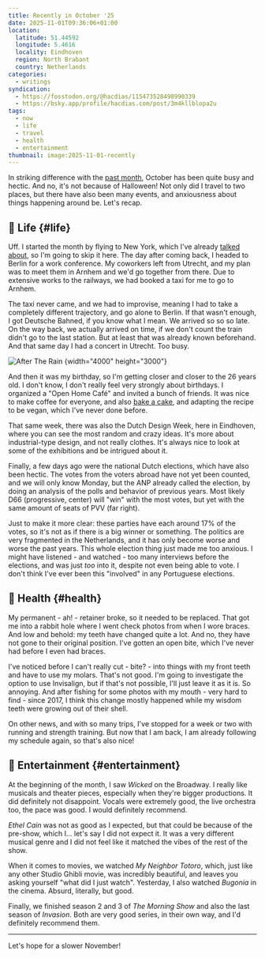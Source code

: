 ```yaml
---
title: Recently in October '25
date: 2025-11-01T09:36:06+01:00
location:
  latitude: 51.44592
  longitude: 5.4616
  locality: Eindhoven
  region: North Brabant
  country: Netherlands
categories:
  - writings
syndication:
  - https://fosstodon.org/@hacdias/115473528498990339
  - https://bsky.app/profile/hacdias.com/post/3m4kllblopa2u
tags:
  - now
  - life
  - travel
  - health
  - entertainment
thumbnail: image:2025-11-01-recently
---
```


In striking difference with the [past month](/2025/09/30/recently/), October has been quite busy and hectic. And no, it's not because of Halloween! Not only did I travel to two places, but there have also been many events, and anxiousness about things happening around be. Let's recap.

<!--more-->

## 🍄 Life {#life}

Uff. I started the month by flying to New York, which I've already [talked about](/2025/10/21/new-york/), so I'm going to skip it here. The day after coming back, I headed to Berlin for a work conference. My coworkers left from Utrecht, and my plan was to meet them in Arnhem and we'd go together from there. Due to extensive works to the railways, we had booked a taxi for me to go to Arnhem.

The taxi never came, and we had to improvise, meaning I had to take a completely different trajectory, and go alone to Berlin. If that wasn't enough, I got Deutsche Bahned, if you know what I mean. We arrived so so so late. On the way back, we actually arrived on time, if we don't count the train didn't go to the last station. But at least that was already known beforehand. And that same day I had a concert in Utrecht. Too busy.

![After The Rain](image:2025-11-01-recently)
{width="4000" height="3000"}

And then it was my birthday, so I'm getting closer and closer to the 26 years old. I don't know, I don't really feel very strongly about birthdays. I organized a "Open Home Café" and invited a bunch of friends. It was nice to make coffee for everyone, and also [bake a cake](/2025/10/26/bolo-de-cenoura/), and adapting the recipe to be vegan, which I've never done before.

That same week, there was also the Dutch Design Week, here in Eindhoven, where you can see the most random and crazy ideas. It's more about industrial-type design, and not really clothes. It's always nice to look at some of the exhibitions and be intrigued about it.

Finally, a few days ago were the national Dutch elections, which have also been hectic. The votes from the voters abroad have not yet been counted, and we will only know Monday, but the ANP already called the election, by doing an analysis of the polls and behavior of previous years. Most likely D66 (progressive, center) will "win" with the most votes, but yet with the same amount of seats of PVV (far right).

Just to make it more clear: these parties have each around 17% of the votes, so it's not as if there is a big winner or something. The politics are very fragmented in the Netherlands, and it has only become worse and worse the past years. This whole election thing just made me too anxious. I might have listened - and watched - too many interviews before the elections, and was just *too* into it, despite not even being able to vote. I don't think I've ever been this "involved" in any Portuguese elections.

## 💪 Health {#health}

My permanent - ah! - retainer broke, so it needed to be replaced. That got me into a rabbit hole where I went check photos from when I wore braces. And low and behold: my teeth have changed quite a lot. And no, they have not gone to their original position. I've gotten an open bite, which I've never had before I even had braces.

I've noticed before I can't really cut - bite? - into things with my front teeth and have to use my molars. That's not good. I'm going to investigate the option to use Invisalign, but if that's not possible, I'll just leave it as it is. So annoying. And after fishing for some photos with my mouth - very hard to find - since 2017, I think this change mostly happened while my wisdom teeth were growing out of their shell.

On other news, and with so many trips, I've stopped for a week or two with running and strength training. But now that I am back, I am already following my schedule again, so that's also nice!

## 🍿 Entertainment {#entertainment}

At the beginning of the month, I saw *Wicked* on the Broadway. I really like musicals and theater pieces, especially when they're bigger productions. It did definitely not disappoint. Vocals were extremely good, the live orchestra too, the pace was good. I would definitely recommend.

*Ethel Cain* was not as good as I expected, but that could be because of the pre-show, which I... let's say I did not expect it. It was a very different musical genre and I did not feel like it matched the vibes of the rest of the show.

When it comes to movies, we watched *My Neighbor Totoro*, which, just like any other Studio Ghibli movie, was incredibly beautiful, and leaves you asking yourself "what did I just watch". Yesterday, I also watched *Bugonia* in the cinema. Absurd, literally, but good.

Finally, we finished season 2 and 3 of *The Morning Show* and also the last season of *Invasion*. Both are very good series, in their own way, and I'd definitely recommend them.

<hr>

Let's hope for a slower November!
